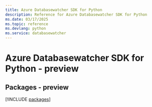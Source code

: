 ```yaml
---
title: Azure Databasewatcher SDK for Python
description: Reference for Azure Databasewatcher SDK for Python
ms.date: 03/17/2025
ms.topic: reference
ms.devlang: python
ms.service: databasewatcher
---
```

# Azure Databasewatcher SDK for Python - preview
## Packages - preview
[!INCLUDE [packages](databasewatcher-index.md)]